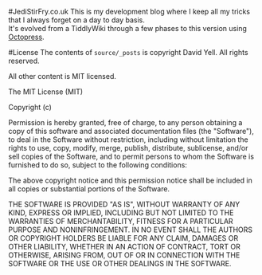 #JediStirFry.co.uk
This is my development blog where I keep all my tricks that I always forget on a day to day basis.  
It's evolved from a TiddlyWiki through a few phases to this version using [Octopress](https://github.com/imathis/octopress).

#License
The contents of `source/_posts` is copyright David Yell. All rights reserved.  

All other content is MIT licensed.

The MIT License (MIT)

Copyright (c) <year> <copyright holders>

Permission is hereby granted, free of charge, to any person obtaining a copy
of this software and associated documentation files (the "Software"), to deal
in the Software without restriction, including without limitation the rights
to use, copy, modify, merge, publish, distribute, sublicense, and/or sell
copies of the Software, and to permit persons to whom the Software is
furnished to do so, subject to the following conditions:

The above copyright notice and this permission notice shall be included in
all copies or substantial portions of the Software.

THE SOFTWARE IS PROVIDED "AS IS", WITHOUT WARRANTY OF ANY KIND, EXPRESS OR
IMPLIED, INCLUDING BUT NOT LIMITED TO THE WARRANTIES OF MERCHANTABILITY,
FITNESS FOR A PARTICULAR PURPOSE AND NONINFRINGEMENT. IN NO EVENT SHALL THE
AUTHORS OR COPYRIGHT HOLDERS BE LIABLE FOR ANY CLAIM, DAMAGES OR OTHER
LIABILITY, WHETHER IN AN ACTION OF CONTRACT, TORT OR OTHERWISE, ARISING FROM,
OUT OF OR IN CONNECTION WITH THE SOFTWARE OR THE USE OR OTHER DEALINGS IN
THE SOFTWARE.
